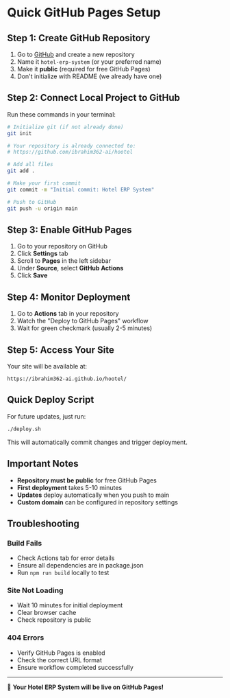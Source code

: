# Quick GitHub Pages Setup

## Step 1: Create GitHub Repository

1. Go to [GitHub](https://github.com) and create a new repository
2. Name it `hotel-erp-system` (or your preferred name)
3. Make it **public** (required for free GitHub Pages)
4. Don't initialize with README (we already have one)

## Step 2: Connect Local Project to GitHub

Run these commands in your terminal:

```bash
# Initialize git (if not already done)
git init

# Your repository is already connected to:
# https://github.com/ibrahim362-ai/hootel

# Add all files
git add .

# Make your first commit
git commit -m "Initial commit: Hotel ERP System"

# Push to GitHub
git push -u origin main
```

## Step 3: Enable GitHub Pages

1. Go to your repository on GitHub
2. Click **Settings** tab
3. Scroll to **Pages** in the left sidebar
4. Under **Source**, select **GitHub Actions**
5. Click **Save**

## Step 4: Monitor Deployment

1. Go to **Actions** tab in your repository
2. Watch the "Deploy to GitHub Pages" workflow
3. Wait for green checkmark (usually 2-5 minutes)

## Step 5: Access Your Site

Your site will be available at:
```
https://ibrahim362-ai.github.io/hootel/
```

## Quick Deploy Script

For future updates, just run:
```bash
./deploy.sh
```

This will automatically commit changes and trigger deployment.

## Important Notes

- **Repository must be public** for free GitHub Pages
- **First deployment** takes 5-10 minutes
- **Updates** deploy automatically when you push to main
- **Custom domain** can be configured in repository settings

## Troubleshooting

### Build Fails
- Check Actions tab for error details
- Ensure all dependencies are in package.json
- Run `npm run build` locally to test

### Site Not Loading
- Wait 10 minutes for initial deployment
- Clear browser cache
- Check repository is public

### 404 Errors
- Verify GitHub Pages is enabled
- Check the correct URL format
- Ensure workflow completed successfully

---

🎉 **Your Hotel ERP System will be live on GitHub Pages!**